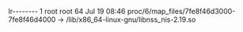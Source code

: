 lr-------- 1 root root 64 Jul 19 08:46 proc/6/map_files/7fe8f46d3000-7fe8f46d4000 -> /lib/x86_64-linux-gnu/libnss_nis-2.19.so
